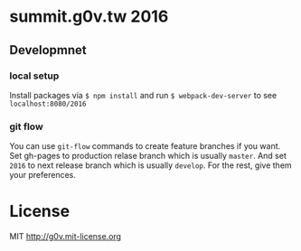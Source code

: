 # summit.g0v.tw 2016

## Developmnet

### local setup

Install packages via `$ npm install` and run `$ webpack-dev-server` to see `localhost:8080/2016`

### git flow

You can use `git-flow` commands to create feature branches if you want.
Set gh-pages to production relase branch which is usually `master`.
And set `2016` to next release branch which is usually `develop`.
For the rest, give them your preferences.

# License

MIT http://g0v.mit-license.org
